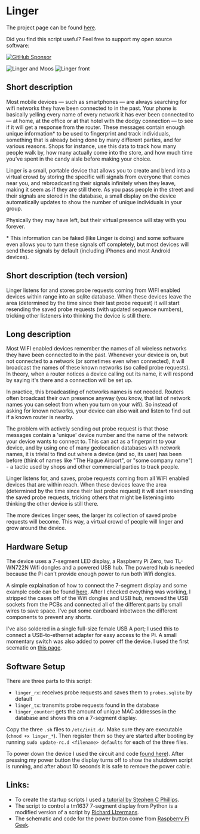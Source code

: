 # Linger #

The project page can be found [here](https://jaspervanloenen.com/linger/).

Did you find this script useful? Feel free to support my open source software:

[![GitHub Sponsor](https://img.shields.io/github/sponsors/javl?label=Sponsor&logo=GitHub)](https://github.com/sponsors/javl)


![Linger and Moos](images/linger_moos_small.jpg)
![Linger front](images/linger_front_small.jpg)

## Short description ##

Most mobile devices — such as smartphones — are always searching
for wifi networks they have been connected to in the past. Your
phone is basically yelling every name of every network it has ever
been connected to — at home, at the office or at that hotel with
the dodgy connection — to see if it will get a response from the router.
These messages contain enough unique information\* to be used to
fingerprint and track individuals, something that is already being
done by many different parties, and for various reasons. Shops for
instance, use this data to track how many people walk by, how many
actually come into the store, and how much time you’ve spent in the
candy aisle before making your choice.

Linger is a small, portable device that allows you to create and
blend into a virtual crowd by storing the specific wifi signals
from everyone that comes near you, and rebroadcasting their signals
infinitely when they leave, making it seem as if they are still there.
As you pass people in the street and their signals are stored in the
database, a small display on the device automatically updates to show
the number of unique individuals in your group.

Physically they may have left, but their virtual presence will stay with you forever.

\* This information can be faked (like Linger is doing) and some
software even allows you to turn these signals off completely, but
most devices will send these signals by default (including iPhones
and most Android devices).

## Short description (tech version) ##
Linger listens for and stores probe requests coming from WIFI enabled
devices within range into an sqlite database. When these devices
leave the area (determined by the time since their last probe
request) it will start resending the saved probe requests
(with updated sequence numbers), tricking other listeners
into thinking the device is still there.

## Long description ##
Most WIFI enabled devices remember the names of all wireless
networks they have been connected to in the past. Whenever
your device is on, but not connected to a network (or sometimes
even when connected), it will broadcast the names of these known
networks (so called probe requests). In theory, when a router
notices a device calling out its name, it will respond by saying
it's there and a connection will be set up.

In practice, this broadcasting of networks names is not needed.
Routers often broadcast their own presence anyway (you know, that
list of network names you can select from when you turn on your
wifi). So instead of asking for known networks, your device can
also wait and listen to find out if a known router is nearby.

The problem with actively sending out probe request is that those
messages contain a 'unique' device number and the name of the network
your device wants to connect to. This can act as a fingerprint to
your device, and by using one of many geolocation databases with
network names, it is trivial to find out where a device (and so,
its user) has been before (think of names like "The Hague Airport",
or "some company name") - a tactic used by shops and other
commercial parties to track people.

Linger listens for, and saves, probe requests coming from all WIFI
enabled devices that are within reach. When these devices leave
the area (determined by the time since their last probe request)
it will start resending the saved probe requests, tricking others
that might be listening into thinking the other device is still there.

The more devices linger sees, the larger its collection of saved probe
requests will become. This way, a virtual crowd of people will linger
and grow around the device.

## Hardware Setup

The device uses a 7-segment LED display, a Raspberry Pi Zero, two TL-WN722N Wifi dongles and a powered USB hub. The powered hub is needed because the Pi can't provide enough power to run both Wifi dongles.

A simple explaination of how to connect the 7-segment display and some example code can be found [here](https://raspberrytips.nl/tm1637-4-digit-led-display-raspberry-pi/).
After I checked eveything was working, I stripped the cases off of the Wifi dongles and USB hub, removed the USB sockets from the PCBs and connected all of the different parts by small wires to save space. I've put some cardboard inbetween the different components to prevent any shorts.

I've also soldered in a single full-size female USB A port; I used this to connect a USB-to-ethernet adapter for easy access to the Pi. A small momentary switch was also added to power off the device. I used the first scematic on [this page](http://www.raspberry-pi-geek.com/Archive/2013/01/Adding-an-On-Off-switch-to-your-Raspberry-Pi).

## Software Setup

There are three parts to this script:
* `linger_rx`: receives probe requests and saves them to `probes.sqlite` by default
* `linger_tx`: transmits probe requests found in the database
* `linger_counter`: gets the amount of unique MAC addresses in the database
and shows this on a 7-segment display.

Copy the three `.sh` files to `/etc/init.d/`. Make sure they are executable
(`chmod +x linger_*`). Then register them so they are started after booting
by running `sudo update-rc.d <filename> defaults` for each of the three files.

To power down the device I used the circuit and code [found here](http://www.raspberry-pi-geek.com/Archive/2013/01/Adding-an-On-Off-switch-to-your-Raspberry-Pi/(offset)/5)). After pressing my power button the display turns off to show the shutdown script is running, and after about 10 seconds it is safe to remove the power cable.

## Links:
* To create the startup scripts I used [a tutorial by Stephen C Phillips](http://blog.scphillips.com/posts/2013/07/getting-a-python-script-to-run-in-the-background-as-a-service-on-boot/).
* The script to control a tm1637 7-segment display from Python is a modified version of a script by [Richard IJzermans](https://raspberrytips.nl/tm1637-4-digit-led-display-raspberry-pi/).
* The schematic and code for the power button come from [Raspberry Pi Geek](http://www.raspberry-pi-geek.com/Archive/2013/01/Adding-an-On-Off-switch-to-your-Raspberry-Pi).
